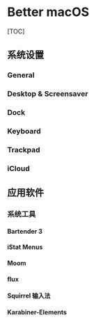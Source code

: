 
# Better macOS

[TOC]

## 系统设置

### General

### Desktop & Screensaver

### Dock

### Keyboard

### Trackpad

### iCloud

## 应用软件

### 系统工具

#### Bartender 3

#### iStat Menus

#### Moom

#### flux

#### Squirrel 输入法

#### Karabiner-Elements


